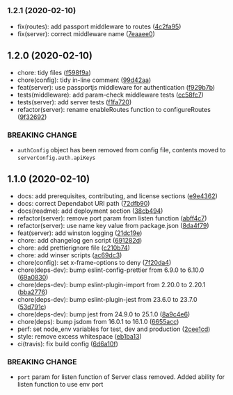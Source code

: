 ## <small>1.2.1 (2020-02-10)</small>

-   fix(routes): add passport middleware to routes ([4c2fa95](https://github.com/Fdawgs/doc-conversion-service/commit/4c2fa95))
-   fix(server): correct middleware name ([7eaaee0](https://github.com/Fdawgs/doc-conversion-service/commit/7eaaee0))

## 1.2.0 (2020-02-10)

-   chore: tidy files ([f598f9a](https://github.com/Fdawgs/doc-conversion-service/commit/f598f9a))
-   chore(config): tidy in-line comment ([99d42aa](https://github.com/Fdawgs/doc-conversion-service/commit/99d42aa))
-   feat(server): use passportjs middleware for authentication ([f929b7b](https://github.com/Fdawgs/doc-conversion-service/commit/f929b7b))
-   tests(middleware): add param-check middleware tests ([cc58fc7](https://github.com/Fdawgs/doc-conversion-service/commit/cc58fc7))
-   tests(server): add server tests ([f1fa720](https://github.com/Fdawgs/doc-conversion-service/commit/f1fa720))
-   refactor(server): rename enableRoutes function to configureRoutes ([9f32692](https://github.com/Fdawgs/doc-conversion-service/commit/9f32692))

### BREAKING CHANGE

-   `authConfig` object has been removed from config file, contents moved to `serverConfig.auth.apiKeys`

## 1.1.0 (2020-02-10)

-   docs: add prerequisites, contributing, and license sections ([e9e4362](https://github.com/Fdawgs/doc-conversion-service/commit/e9e4362))
-   docs: correct Dependabot URI path ([72dfb90](https://github.com/Fdawgs/doc-conversion-service/commit/72dfb90))
-   docs(readme): add deployment section ([38cb494](https://github.com/Fdawgs/doc-conversion-service/commit/38cb494))
-   refactor(server): remove port param from listen function ([abff4c7](https://github.com/Fdawgs/doc-conversion-service/commit/abff4c7))
-   refactor(server): use name key value from package.json ([8da4f79](https://github.com/Fdawgs/doc-conversion-service/commit/8da4f79))
-   feat(server): add winston logging ([21dc19e](https://github.com/Fdawgs/doc-conversion-service/commit/21dc19e))
-   chore: add changelog gen script ([691282d](https://github.com/Fdawgs/doc-conversion-service/commit/691282d))
-   chore: add prettierignore file ([c210b74](https://github.com/Fdawgs/doc-conversion-service/commit/c210b74))
-   chore: add winser scripts ([ac69dc3](https://github.com/Fdawgs/doc-conversion-service/commit/ac69dc3))
-   chore(config): set x-frame-options to deny ([7f20da4](https://github.com/Fdawgs/doc-conversion-service/commit/7f20da4))
-   chore(deps-dev): bump eslint-config-prettier from 6.9.0 to 6.10.0 ([69a0830](https://github.com/Fdawgs/doc-conversion-service/commit/69a0830))
-   chore(deps-dev): bump eslint-plugin-import from 2.20.0 to 2.20.1 ([bba2776](https://github.com/Fdawgs/doc-conversion-service/commit/bba2776))
-   chore(deps-dev): bump eslint-plugin-jest from 23.6.0 to 23.7.0 ([53d791c](https://github.com/Fdawgs/doc-conversion-service/commit/53d791c))
-   chore(deps-dev): bump jest from 24.9.0 to 25.1.0 ([8a9c4e6](https://github.com/Fdawgs/doc-conversion-service/commit/8a9c4e6))
-   chore(deps): bump jsdom from 16.0.1 to 16.1.0 ([6655acc](https://github.com/Fdawgs/doc-conversion-service/commit/6655acc))
-   perf: set node_env variables for test, dev and production ([2cee1cd](https://github.com/Fdawgs/doc-conversion-service/commit/2cee1cd))
-   style: remove excess whitespace ([eb1ba13](https://github.com/Fdawgs/doc-conversion-service/commit/eb1ba13))
-   ci(travis): fix build config ([6d6a10f](https://github.com/Fdawgs/doc-conversion-service/commit/6d6a10f))

### BREAKING CHANGE

-   `port` param for listen function of Server class removed. Added ability for listen function to use env port
